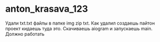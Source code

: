 # anton_krasava_123
Удали txt.txt файлы в папке img zip txt. Как удалил создаешь пайтон проект кидаешь туда это. Скачиваешь aiogram и запускаешь main. Должно работать
